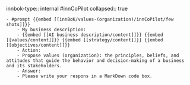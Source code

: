 innbok-type:: internal
#innCoPilot
collapsed:: true

	- #prompt {{embed [[innBoK/values-(organization)/innCoPilot/few shots]]}}
		- My business description:
		- {{embed [[AI business description/content]]}} {{embed [[values/content]]}} {{embed [[strategy/content]]}} {{embed [[objectives/content]]}}
		- Action:
		- Propose values (organization): the principles, beliefs, and attitudes that guide the behavior and decision-making of a business and its stakeholders.
		- Answer:
		- Please write your respons in a MarkDown code box.